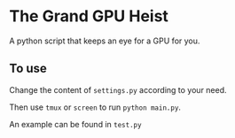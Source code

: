 # The Grand GPU Heist

A python script that keeps an eye for a GPU for you.

## To use

Change the content of `settings.py` according to your need.

Then use `tmux` or `screen` to run `python main.py`.

An example can be found in `test.py`